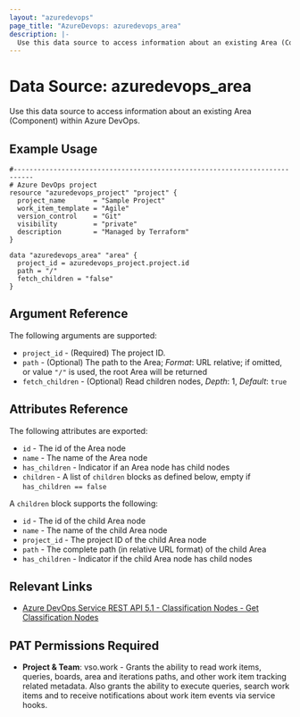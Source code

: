 ```yaml
---
layout: "azuredevops"
page_title: "AzureDevops: azuredevops_area"
description: |-
  Use this data source to access information about an existing Area (Component) within Azure DevOps.
---
```


# Data Source: azuredevops_area

Use this data source to access information about an existing Area (Component) within Azure DevOps.

## Example Usage

```hcl
#---------------------------------------------------------------------------
# Azure DevOps project
resource "azuredevops_project" "project" {
  project_name       = "Sample Project"
  work_item_template = "Agile"
  version_control    = "Git"
  visibility         = "private"
  description        = "Managed by Terraform"
}

data "azuredevops_area" "area" {
  project_id = azuredevops_project.project.id
  path = "/"
  fetch_children = "false"
}
```

## Argument Reference

The following arguments are supported:

- `project_id` - (Required) The project ID.
- `path` - (Optional) The path to the Area; _Format_: URL relative; if omitted, or value `"/"` is used, the root Area will be returned
- `fetch_children` - (Optional) Read children nodes, _Depth_: 1, _Default_: `true`

## Attributes Reference

The following attributes are exported:

- `id` - The id of the Area node
- `name` - The name of the Area node
- `has_children` - Indicator if an Area node has child nodes
- `children` - A list of `children` blocks as defined below, empty if `has_children == false`

A `children` block supports the following:

- `id` - The id of the child Area node
- `name` - The name of the child Area node
- `project_id` - The project ID of the child Area node
- `path` - The complete path (in relative URL format) of the child Area
- `has_children` - Indicator if the child Area node has child nodes

## Relevant Links

- [Azure DevOps Service REST API 5.1 - Classification Nodes - Get Classification Nodes](https://docs.microsoft.com/en-us/rest/api/azure/devops/wit/classification%20nodes/get%20classification%20nodes?view=azure-devops-rest-5.1)

## PAT Permissions Required

- **Project & Team**: vso.work - Grants the ability to read work items, queries, boards, area and iterations paths, and other work item tracking related metadata. Also grants the ability to execute queries, search work items and to receive notifications about work item events via service hooks. 
